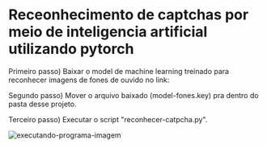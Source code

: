 # Receonhecimento de captchas por meio de inteligencia artificial utilizando pytorch

Primeiro passo) Baixar o model de machine learning treinado para reconhecer imagens de fones de ouvido no link:

Segundo passo) Mover o arquivo baixado (model-fones.key) pra dentro do pasta desse projeto.

Terceiro passo) Executar o script "reconhecer-catpcha.py".

![executando-programa-imagem](https://i.imgur.com/BQ1nlrn.png)

